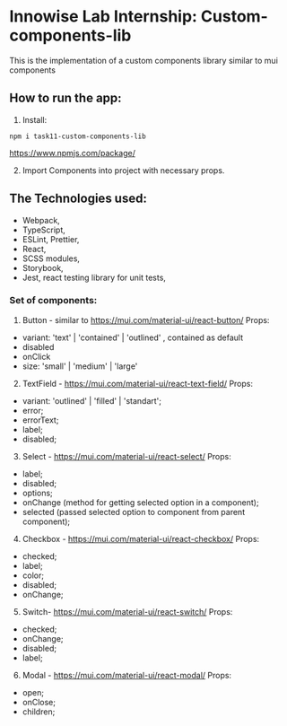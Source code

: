 # Innowise Lab Internship: Custom-components-lib
This is the implementation of a custom components library similar to mui components

## How to run the app:
1. Install:
```
npm i task11-custom-components-lib
```
https://www.npmjs.com/package/

2. Import Components into project with necessary props.

## The Technologies used:
- Webpack,
- TypeScript,
- ESLint, Prettier,
- React,
- SCSS modules,
- Storybook,
- Jest, react testing library for unit tests,

### Set of components:
1. Button - similar to https://mui.com/material-ui/react-button/
   Props:
- variant: 'text' | 'contained' | 'outlined' , contained as default
- disabled
- onClick
- size: 'small' | 'medium' | 'large'

2. TextField - https://mui.com/material-ui/react-text-field/
   Props:
- variant: 'outlined' | 'filled' | 'standart';
- error;
- errorText;
- label;
- disabled;

3. Select -  https://mui.com/material-ui/react-select/
   Props:
- label;
- disabled;
- options;
- onChange (method for getting selected option in a component);
- selected (passed selected option to component from parent component);

4. Checkbox - https://mui.com/material-ui/react-checkbox/
   Props:
- checked;
- label;
- color;
- disabled;
- onChange;

5. Switch- https://mui.com/material-ui/react-switch/
   Props:
- checked;
- onChange;
- disabled;
- label;

6. Modal - https://mui.com/material-ui/react-modal/
   Props:
- open;
- onClose;
- children;

 
